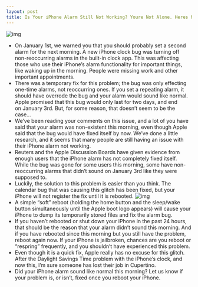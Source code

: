 ```yaml
---
layout: post
title: Is Your iPhone Alarm Still Not Working? Youre Not Alone. Heres how to fix it.
---
```

![img](http://media.idownloadblog.com/wp-content/uploads/2011/01/iPhone-Alarm-Bug.png)
* ﻿On January 1st, we warned you that you should probably set a second alarm for the next morning. A new iPhone clock bug was turning off non-reoccurring alarms in the built-in clock app. This was affecting those who use their iPhone’s alarm functionality for important things, like waking up in the morning. People were missing work and other important appointments.
* There was a temporary fix for this problem; the bug was only effecting one-time alarms, not reoccurring ones. If you set a repeating alarm, it should have overrode the bug and your alarm would sound like normal. Apple promised that this bug would only last for two days, and end on January 3rd. But, for some reason, that doesn’t seem to be the case…
* We’ve been reading your comments on this issue, and a lot of you have said that your alarm was non-existent this morning, even though Apple said that the bug would have fixed itself by now. We’ve done a little research, and it seems that many people are still having an issue with their iPhone alarm not working.
* Reuters and the Apple Discussion Boards have given evidence from enough users that the iPhone alarm has not completely fixed itself. While the bug was gone for some users this morning, some have non-reoccurring alarms that didn’t sound on January 3rd like they were supposed to.
* Luckily, the solution to this problem is easier than you think. The calendar bug that was causing this glitch has been fixed, but your iPhone will not register the fix until it is rebooted.
![img](http://media.idownloadblog.com/wp-content/uploads/2011/01/iPhone-4-Reboot-e1294091749957.png)
* A simple “soft” reboot (holding the home button and the sleep/wake button simultaneously until the Apple boot logo appears) will cause your iPhone to dump its temporarily stored files and fix the alarm bug.
* If you haven’t rebooted or shut down your iPhone in the past 24 hours, that should be the reason that your alarm didn’t sound this morning. And if you have rebooted since this morning but you still have the problem, reboot again now. If your iPhone is jailbroken, chances are you reboot or “respring” frequently, and you shouldn’t have experienced this problem.
* Even though it is a quick fix, Apple really has no excuse for this glitch. After the Daylight Savings Time problem with the iPhone’s clock, and now this, I’m sure someone has lost their job in Cupertino.
* Did your iPhone alarm sound like normal this morning? Let us know if your problem is, or isn’t, fixed once you reboot your iPhone.

